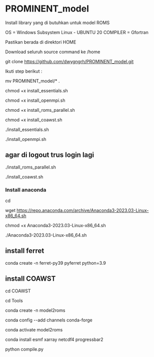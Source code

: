 # PROMINENT_model

Install library yang di butuhkan untuk model ROMS

OS =  Windows Subsystem Linux - UBUNTU 20
COMPILER = Gfortran

Pastikan berada di direktori HOME

Download seluruh source command ke /home

git clone https://github.com/dwygngrh/PROMINENT_model.git

Ikuti step berikut : 

mv PROMINENT_model/* .

chmod +x install_essentials.sh

chmod +x install_openmpi.sh

chmod +x install_roms_parallel.sh

chmod +x install_coawst.sh

./install_essentials.sh

./install_openmpi.sh

## agar di logout trus login lagi

./install_roms_parallel.sh

./install_coawst.sh

### Install anaconda

cd 

wget https://repo.anaconda.com/archive/Anaconda3-2023.03-Linux-x86_64.sh

chmod +x Anaconda3-2023.03-Linux-x86_64.sh

./Anaconda3-2023.03-Linux-x86_64.sh


## install ferret

conda create -n ferret-py39 pyferret python=3.9

## install COAWST

cd COAWST

cd Tools

conda create -n model2roms

conda config --add channels conda-forge

conda activate model2roms

conda install esmf xarray netcdf4 progressbar2 

python compile.py




